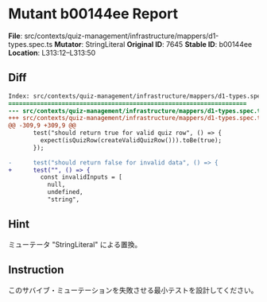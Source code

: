 # Mutant b00144ee Report

**File**: src/contexts/quiz-management/infrastructure/mappers/d1-types.spec.ts
**Mutator**: StringLiteral
**Original ID**: 7645
**Stable ID**: b00144ee
**Location**: L313:12–L313:50

## Diff

```diff
Index: src/contexts/quiz-management/infrastructure/mappers/d1-types.spec.ts
===================================================================
--- src/contexts/quiz-management/infrastructure/mappers/d1-types.spec.ts	original
+++ src/contexts/quiz-management/infrastructure/mappers/d1-types.spec.ts	mutated #7645
@@ -309,9 +309,9 @@
       test("should return true for valid quiz row", () => {
         expect(isQuizRow(createValidQuizRow())).toBe(true);
       });
 
-      test("should return false for invalid data", () => {
+      test("", () => {
         const invalidInputs = [
           null,
           undefined,
           "string",
```

## Hint

ミューテータ "StringLiteral" による置換。

## Instruction

このサバイブ・ミューテーションを失敗させる最小テストを設計してください。
